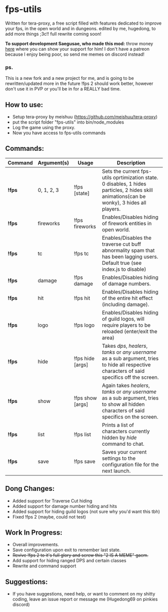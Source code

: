 # fps-utils

  Written for tera-proxy, a free script filled with features dedicated to improve your fps, in the open world and in dungeons.
  edited by me, hugedong, to add more things ;3c!!
  full rewrite coming soon!

  **To support development Saegusae, who made this mod:** 
  throw money [here](https://www.patreon.com/saegusa) where you can show your support for him!
  I don't have a patreon because I enjoy being poor, so send me memes on discord instead!

### ps.
This is a new fork and a new project for me, and is going to be rewritten/updated more in the future !fps 2 should work better, however don't use it in PVP or you'll be in for a REALLY bad time.

## How to use:
* Setup tera-proxy by meishuu (https://github.com/meishuu/tera-proxy)
* put the script folder "fps-utils" into bin/node_modules
* Log the game using the proxy.
* Now you have access to fps-utils commands

## Commands:

Command | Argument(s) | Usage | Description
---|---|---|---
**!fps** | 0, 1, 2, 3 | !fps [state] | Sets the current fps-utils oprtimization state. 0 disables, 1 hides particles, 2 hides skill animations(can be wonky), 3 hides all players.
**!fps** | fireworks | !fps fireworks | Enables/Disables hiding of firework entities in open world.
**!fps** | tc | !fps tc | Enables/Disables the traverse cut buff abnormality spam that has been lagging users. Default true (see index.js to disable)
**!fps** | damage | !fps damage | Enables/Disables hiding of damage numbers.
**!fps** | hit | !fps hit | Enables/Disables hiding of the entire hit effect (including damage).
**!fps** | logo | !fps logo | Enables/Disables hiding of guild logos, will require players to be reloaded (enter/exit the area)
**!fps** | hide | !fps hide [args] | Takes *dps*, *healers*, *tanks* or *any username* as a sub argument, tries to hide all respective characters of said specifics off the screen.
**!fps** | show | !fps show [args] | Again takes *healers*, *tanks* or *any username* as a sub argument, tries to show all hidden characters of said specifics on the screen.
**!fps** | list | !fps list |  Prints a list of characters currently hidden by *hide* command to chat.
**!fps** | save | !fps save |  Saves your current settings to the configuration file for the next launch.

## Dong Changes:
* Added support for Traverse Cut hiding
* Added support for damage number hiding and hits 
* Added support for hiding guild logos (not sure why you'd want this tbh)
* Fixed !fps 2 (maybe, could not test)

## Work In Progress:
* Overall improvements.
* Save configuration upon exit to remember last state.
* ~~Revive !fps 2 to it's full glory and screw this "2 IS A MEME" gaem.~~
* Add support for hiding ranged DPS and certain classes
* Rewrite and command support

## Suggestions:
* If you have suggestions, need help, or want to comment on my shitty coding, leave an issue report or message me (Hugedong69 on pinkies discord)
